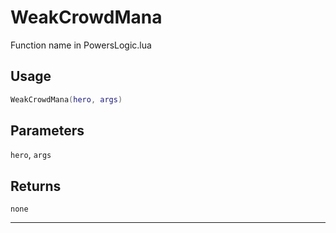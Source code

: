 # WeakCrowdMana
Function name in PowersLogic.lua
## Usage
```lua
WeakCrowdMana(hero, args)
```
## Parameters
`hero`, `args`
## Returns
`none`

---